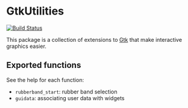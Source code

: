 # GtkUtilities

[![Build Status](https://travis-ci.org/timholy/GtkUtilities.jl.svg?branch=master)](https://travis-ci.org/timholy/GtkUtilities.jl)

This package is a collection of extensions to
[Gtk](https://github.com/JuliaLang/Gtk.jl) that make interactive
graphics easier.

## Exported functions

See the help for each function:

- `rubberband_start`: rubber band selection
- `guidata`:       associating user data with widgets
